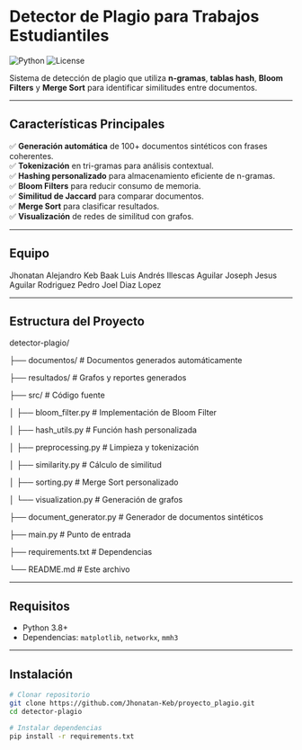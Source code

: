 # Detector de Plagio para Trabajos Estudiantiles

![Python](https://img.shields.io/badge/Python-3.8+-blue)
![License](https://img.shields.io/badge/Licencia-MIT-green)

Sistema de detección de plagio que utiliza **n-gramas**, **tablas hash**, **Bloom Filters** y **Merge Sort** para identificar similitudes entre documentos.

---

## Características Principales
✅ **Generación automática** de 100+ documentos sintéticos con frases coherentes.  
✅ **Tokenización** en tri-gramas para análisis contextual.  
✅ **Hashing personalizado** para almacenamiento eficiente de n-gramas.  
✅ **Bloom Filters** para reducir consumo de memoria.  
✅ **Similitud de Jaccard** para comparar documentos.  
✅ **Merge Sort** para clasificar resultados.  
✅ **Visualización** de redes de similitud con grafos.  

---

## Equipo
Jhonatan Alejandro Keb Baak
Luis Andrés Illescas Aguilar
Joseph Jesus Aguilar Rodriguez
Pedro Joel Diaz Lopez

---

## Estructura del Proyecto
detector-plagio/

├── documentos/          # Documentos generados automáticamente

├── resultados/          # Grafos y reportes generados

├── src/                 # Código fuente

│   ├── bloom_filter.py  # Implementación de Bloom Filter

│   ├── hash_utils.py    # Función hash personalizada

│   ├── preprocessing.py # Limpieza y tokenización

│   ├── similarity.py    # Cálculo de similitud

│   ├── sorting.py       # Merge Sort personalizado

│   └── visualization.py # Generación de grafos

├── document_generator.py # Generador de documentos sintéticos

├── main.py              # Punto de entrada

├── requirements.txt     # Dependencias

└── README.md            # Este archivo

---

## Requisitos
- Python 3.8+
- Dependencias: `matplotlib`, `networkx`, `mmh3`

---

## Instalación
```bash
# Clonar repositorio
git clone https://github.com/Jhonatan-Keb/proyecto_plagio.git
cd detector-plagio

# Instalar dependencias
pip install -r requirements.txt